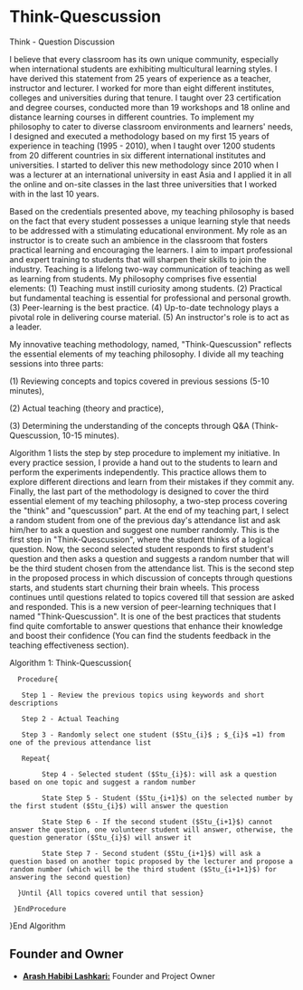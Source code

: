 # Think-Quescussion
Think - Question Discussion 

I believe that every classroom has its own unique community, especially when international students are exhibiting multicultural learning styles. I have derived this statement from 25 years of experience as a teacher, instructor and lecturer. I worked for more than eight different institutes, colleges and universities during that tenure. I taught over 23 certification and degree courses, conducted more than 19 workshops and 18 online and distance learning courses in different countries. To implement my philosophy to cater to diverse classroom environments and learners' needs, I designed and executed a methodology based on my first 15 years of experience in teaching (1995 - 2010), when I taught over 1200 students from 20 different countries in six different international institutes and universities. I started to deliver this new methodology since 2010 when I was a lecturer at an international university in east Asia and I applied it in all the online and on-site classes in the last three universities that I worked with in the last 10 years.

Based on the credentials presented above, my teaching philosophy is based on the fact that every student possesses a unique learning style that needs to be addressed with a stimulating educational environment. My role as an instructor is to create such an ambience in the classroom that fosters practical learning and encouraging the learners. I aim to impart professional and expert training to students that will sharpen their skills to join the industry. Teaching is a lifelong two-way communication of teaching as well as learning from students. My philosophy comprises five essential elements: (1) Teaching must instill curiosity among students. (2) Practical but fundamental teaching is essential for professional and personal growth. (3) Peer-learning is the best practice. (4) Up-to-date technology plays a pivotal role in delivering course material. (5) An instructor's role is to act as a leader. 

My innovative teaching methodology, named, "Think-Quescussion" reflects the essential elements of my teaching philosophy. I divide all my teaching sessions into three parts: 

(1) Reviewing concepts and topics covered in previous sessions (5-10 minutes), 

(2) Actual teaching (theory and practice),  

(3) Determining the understanding of the concepts through Q\&A (Think-Quescussion, 10-15 minutes).


Algorithm 1 lists the step by step procedure to implement my initiative. In every practice session, I provide a hand out to the students to learn and perform the experiments independently. This practice allows them to explore different directions and learn from their mistakes if they commit any. Finally, the last part of the methodology is designed to cover the third essential element of my teaching philosophy, a two-step process covering the "think" and "quescussion" part. At the end of my teaching part, I select a random student from one of the previous day's attendance list and ask him/her to ask a question and suggest one number randomly. This is the first step in "Think-Quescussion", where the student thinks of a logical question. Now, the second selected student responds to first student's question and then asks a question and suggests a random number that will be the third student chosen from the attendance list. This is the second step in the proposed process in which discussion of concepts through questions starts, and students start churning their brain wheels. This process continues until questions related to topics covered till that session are asked and responded. This is a new version of peer-learning techniques that I named "Think-Quescussion". It is one of the best practices that students find quite comfortable to answer questions that enhance their knowledge and boost their confidence (You can find the students feedback in the teaching effectiveness section). 


Algorithm 1: Think-Quescussion{

      Procedure{
      
       Step 1 - Review the previous topics using keywords and short descriptions
       
       Step 2 - Actual Teaching
       
       Step 3 - Randomly select one student ($Stu_{i}$ ; $_{i}$ =1) from one of the previous attendance list
       
       Repeat{
       
            Step 4 - Selected student ($Stu_{i}$): will ask a question based on one topic and suggest a random number
            
            State Step 5 - Student ($Stu_{i+1}$) on the selected number by the first student ($Stu_{i}$) will answer the question
            
            State Step 6 - If the second student ($Stu_{i+1}$) cannot answer the question, one volunteer student will answer, otherwise, the question generator ($Stu_{i}$) will answer it
            
            State Step 7 - Second student ($Stu_{i+1}$) will ask a question based on another topic proposed by the lecturer and propose a random number (which will be the third student ($Stu_{i+1+1}$) for answering the second question)
            
      }Until {All topics covered until that session}
      
     }EndProcedure
     
  }End Algorithm


## Founder and Owner

* [**Arash Habibi Lashkari:**](https://www.cs.unb.ca/~alashkar/) Founder and Project Owner
